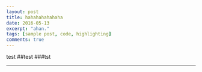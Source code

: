```yaml
---
layout: post
title: hahahahahahaha
date: 2016-05-13
excerpt: "ahan."
tags: [sample post, code, highlighting]
comments: true
---
```

test
##test
###tst
***
